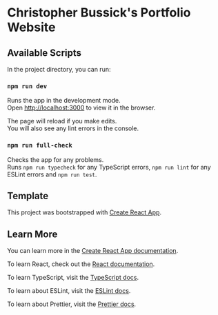 # Christopher Bussick's Portfolio Website

## Available Scripts

In the project directory, you can run:

### `npm run dev`

Runs the app in the development mode.\
Open [http://localhost:3000](http://localhost:3000) to view it in the browser.

The page will reload if you make edits.\
You will also see any lint errors in the console.

### `npm run full-check`

Checks the app for any problems.\
Runs `npm run typecheck` for any TypeScript errors, `npm run lint` for any ESLint errors and `npm run test`.

## Template

This project was bootstrapped with [Create React App](https://github.com/facebook/create-react-app).

## Learn More

You can learn more in the [Create React App documentation](https://facebook.github.io/create-react-app/docs/getting-started).

To learn React, check out the [React documentation](https://reactjs.org/).

To learn TypeScript, visit the [TypeScript docs](https://www.typescriptlang.org/).

To learn about ESLint, visit the [ESLint docs](https://eslint.org/).

To learn about Prettier, visit the [Prettier docs](https://prettier.io/).
